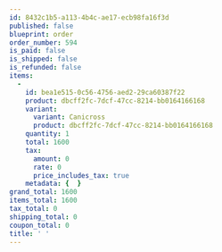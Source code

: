```yaml
---
id: 8432c1b5-a113-4b4c-ae17-ecb98fa16f3d
published: false
blueprint: order
order_number: 594
is_paid: false
is_shipped: false
is_refunded: false
items:
  -
    id: bea1e515-0c56-4756-aed2-29ca60387f22
    product: dbcff2fc-7dcf-47cc-8214-bb0164166168
    variant:
      variant: Canicross
      product: dbcff2fc-7dcf-47cc-8214-bb0164166168
    quantity: 1
    total: 1600
    tax:
      amount: 0
      rate: 0
      price_includes_tax: true
    metadata: {  }
grand_total: 1600
items_total: 1600
tax_total: 0
shipping_total: 0
coupon_total: 0
title: ' '
---
```

